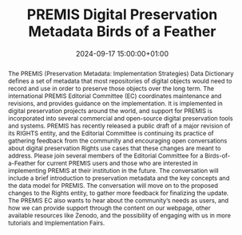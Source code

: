 ---
abstract: 'The PREMIS (Preservation Metadata: Implementation Strategies) Data Dictionary
  defines a set of metadata that most repositories of digital objects would need to
  record and use in order to preserve those objects over the long term. The international
  PREMIS Editorial Committee (EC) coordinates maintenance and revisions, and provides
  guidance on the implementation. It is implemented in digital preservation projects
  around the world, and support for PREMIS is incorporated into several commercial
  and open-source digital preservation tools and systems. PREMIS has recently released
  a public draft of a major revision of its RIGHTS entity, and the Editorial Committee
  is continuing its practice of gathering feedback from the community and encouraging
  open conversations about digital preservation Rights use cases that these changes
  are meant to address. Please join several members of the Editorial Committee for
  a Birds-of-a-Feather for current PREMIS users and those who are interested in implementing
  PREMIS at their institution in the future. The conversation will include a brief
  introduction to preservation metadata and the key concepts and the data model for
  PREMIS. The conversation will move on to the proposed changes to the Rights entity,
  to gather more feedback for finalizing the update. The PREMIS EC also wants to hear
  about the community’s needs as users, and how we can provide support through the
  content on our webpage, other available resources like Zenodo, and the possibility
  of engaging with us in more tutorials and Implementation Fairs.'
creators:
- Eld Zierau
- Jack O'Sullivan
- Karin Bredenberg
- Leslie Johnston
- Micky Lindlar
- Tracy Meehleib
date: 2024-09-17 15:00:00+01:00
document_url: null
grand_parent: iPRES
institutions: []
keywords:
- metadata standards and implementation
- from document to data
landing_page_url: ''
language: eng
layout: publication
license: Creative Commons Attribution 4.0 (CC-BY-4.0)
notes_url: https://docs.google.com/document/d/1vyhwBu78eI0yvvxuGl2EdF5adNlw8lh7hgf4d4ZEHIw/edit#heading=h.aar4tupij1po
parent: iPRES 2024
publication_type: birds of a feather
size: null
slides_url: ''
source_name: iPRES
stream_url: ''
title: PREMIS Digital Preservation Metadata Birds of a Feather
year: 2024
---